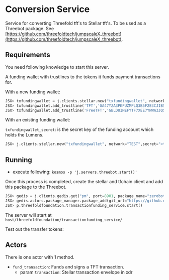 # Conversion Service

Service for converting Threefold tft's to Stellar tft's.
To be used as a Threebot package. See [https://github.com/threefoldtech/jumpscaleX_threebot](https://github.com/threefoldtech/jumpscaleX_threebot).

## Requirements

You need following knowledge to start this server.

A funding wallet with trustlines to the tokens it funds payment transactions for.

With a new funding wallet:

```python
JSX> txfundingwallet = j.clients.stellar.new("txfundingwallet", network="TEST")
JSX> txfundingwallet.add_trustline('TFT','GA47YZA3PKFUZMPLQ3B5F2E3CJIB57TGGU7SPCQT2WAEYKN766PWIMB3')
JSX> txfundingwallet.add_trustline('FreeTFT','GBLDUINEFYTF7XEE7YNWA3JQS4K2VD37YU7I2YAE7R5AHZDKQXSS2J6R')
```

With an existing funding wallet:

`txfundingwallet_secret`: is the secret key of the funding account which holds the Lumens.

```python
JSX> j.clients.stellar.new("txfundingwallet", network="TEST",secret="<txfundingwallet_secret>")
```

## Running

- execute following:
`kosmos -p 'j.servers.threebot.start()'`

Once this process is completed, create the stellar and tfchain client and add this package to the Threebot.

```python
JSX> gedis = j.clients.gedis.get("pm", port=8901, package_name="zerobot.packagemanager")
JSX> gedis.actors.package_manager.package_add(git_url="https://github.com/threefoldfoundation/tft-stellar/tree/master/ThreeBotPackages/transactionfunding-service",install_kwargs={ "domain": "testnet.threefold.io" })
JSX> p.threefoldfoundation.transactionfunding_service.start()
```

The server will start at `host/threefoldfoundation/transactionfunding_service/`

Test out the transfer tokens:

## Actors

There is one actor with 1 method.

- `fund_transaction`: Funds and signs a TFT transaction.
  - param `transaction`: Stellar transaction envelope in xdr
